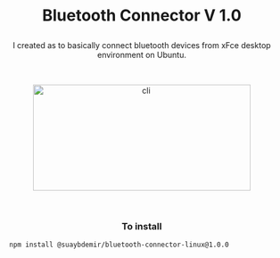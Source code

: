 # <p align="center">Bluetooth Connector V 1.0</p>

<p align="center">I created as to basically connect bluetooth devices from xFce desktop environment on Ubuntu.</p>

<br>

<p align="center"><img src="https://i.ibb.co/nQwrKRg/b-connector.png" width="390" height="190" 
title="cli"></p>
<br>

### <p align="center">To install</p>

<p align="center">

```bash 
  npm install @suaybdemir/bluetooth-connector-linux@1.0.0
```

</p>
    
